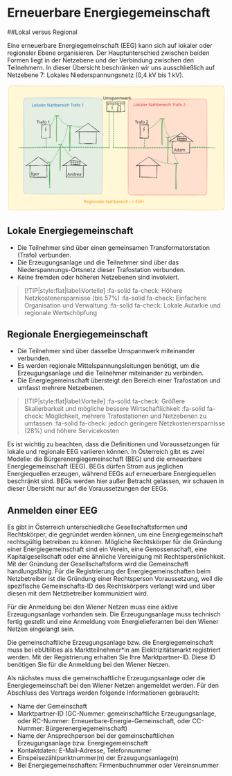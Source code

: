 # Erneuerbare Energiegemeinschaft

##Lokal versus Regional

Eine erneuerbare Energiegemeinschaft (EEG) kann sich auf lokaler oder regionaler Ebene organisieren. Der Hauptunterschied zwischen beiden Formen liegt in der Netzebene und der Verbindung zwischen den Teilnehmern. In dieser Übersicht beschränken wir uns ausschließlich auf Netzebene 7: Lokales Niederspannungsnetz (0,4 kV bis 1 kV).

<img src="./_media/NahbereichDefinition.svg" alt="Nahbereich - Definition">

## Lokale Energiegemeinschaft

- Die Teilnehmer sind über einen gemeinsamen Transformatorstation (Trafo) verbunden.
- Die Erzeugungsanlage und die Teilnehmer sind über das Niederspannungs-Ortsnetz dieser Trafostation verbunden.
- Keine fremden oder höheren Netzebenen sind involviert.

> [!TIP|style:flat|label:Vorteile]
> :fa-solid fa-check: Höhere Netzkostenersparnisse (bis 57%)
> :fa-solid fa-check: Einfachere Organisation und Verwaltung
> :fa-solid fa-check: Lokale Autarkie und regionale Wertschöpfung

## Regionale Energiegemeinschaft

- Die Teilnehmer sind über dasselbe Umspannwerk miteinander verbunden.
- Es werden regionale Mittelspannungsleitungen benötigt, um die Erzeugungsanlage und die Teilnehmer miteinander zu verbinden.
- Die Energiegemeinschaft übersteigt den Bereich einer Trafostation und umfasst mehrere Netzebenen.

> [!TIP|style:flat|label:Vorteile]
> :fa-solid fa-check: Größere Skalierbarkeit und mögliche bessere Wirtschaftlichkeit
> :fa-solid fa-check: Möglichkeit, mehrere Trafostationen und Netzebenen zu umfassen
> :fa-solid fa-check: jedoch geringere Netzkostenersparnisse (28%) und höhere Servicekosten

Es ist wichtig zu beachten, dass die Definitionen und Voraussetzungen für lokale und regionale EEG variieren können. In Österreich gibt es zwei Modelle: die Bürgerenergiegemeinschaft (BEG) und die erneuerbare Energiegemeinschaft (EEG). BEGs dürfen Strom aus jeglichen Energiequellen erzeugen, während EEGs auf erneuerbare Energiequellen beschränkt sind. BEGs werden hier außer Betracht gelassen, wir schauen in dieser Übersicht nur auf die Voraussetzungen der EEGs.

## Anmelden einer EEG

Es gibt in Österreich unterschiedliche Gesellschaftsformen und Rechtskörper, die gegründet werden können, um eine Energiegemeinschaft rechtsgültig betreiben zu können. Mögliche Rechtskörper für die Gründung einer Energiegemeinschaft sind ein Verein, eine Genossenschaft, eine Kapitalgesellschaft oder eine ähnliche Vereinigung mit Rechtspersönlichkeit. Mit der Gründung der Gesellschaftsform wird die Gemeinschaft handlungsfähig. Für die Registrierung der Energiegemeinschaften beim Netzbetreiber ist die Gründung einer Rechtsperson Voraussetzung, weil die spezifische Gemeinschafts-ID des Rechtskörpers verlangt wird und über diesen mit dem Netzbetreiber kommuniziert wird. 

Für die Anmeldung bei den Wiener Netzen muss eine aktive Erzeugungsanlage vorhanden sein. Die Erzeugungsanlage muss technisch fertig gestellt und eine Anmeldung vom Energielieferanten bei den Wiener Netzen eingelangt sein.

Die gemeinschaftliche Erzeugungsanlage bzw. die Energiegemeinschaft muss bei ebUtilities als Marktteilnehmer*in am Elektrizitätsmarkt registriert werden. Mit der Registrierung erhalten Sie Ihre Marktpartner-ID. Diese ID benötigen Sie für die Anmeldung bei den Wiener Netzen.

Als nächstes muss die gemeinschaftliche Erzeugungsanlage oder die Energiegemeinschaft bei den Wiener Netzen angemeldet werden. Für den Abschluss des Vertrags werden folgende Informationen gebraucht:

- Name der Gemeinschaft
- Marktpartner-ID (GC-Nummer: gemeinschaftliche Erzeugungsanlage, oder RC-Nummer: Erneuerbare-Energie-Gemeinschaft, oder CC-Nummer: Bürgerenergiegemeinschaft)
- Name der Ansprechperson bei der gemeinschaftlichen Erzeugungsanlage bzw. Energiegemeinschaft
- Kontaktdaten: E-Mail-Adresse, Telefonnummer
- Einspeisezählpunktnummer(n) der Erzeugungsanlage(n)
- Bei Energiegemeinschaften: Firmenbuchnummer oder Vereinsnummer
